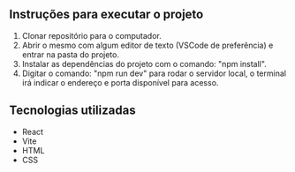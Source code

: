 ## Instruções para executar o projeto

1. Clonar repositório para o computador.
2. Abrir o mesmo com algum editor de texto (VSCode de preferência) e entrar na pasta do projeto.
3. Instalar as dependências do projeto com o comando: "npm install".
4. Digitar o comando: "npm run dev" para rodar o servidor local, o terminal irá indicar o endereço e porta disponível para acesso.

## Tecnologias utilizadas

- React
- Vite
- HTML
- CSS
